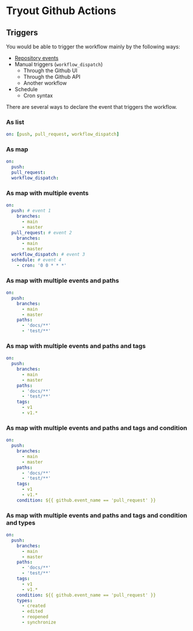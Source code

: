 # Tryout Github Actions

## Triggers

You would be able to trigger the workflow mainly by the following ways:
- [Repository events](https://docs.github.com/en/actions/writing-workflows/choosing-when-your-workflow-runs/events-that-trigger-workflows)
- Manual triggers (`workflow_dispatch`)
  - Through the Github UI
  - Through the Github API
  - Another workflow
- Schedule
  - Cron syntax

There are several ways to declare the event that triggers the workflow.

### As list
```yaml
on: [push, pull_request, workflow_dispatch]
```

### As map
```yaml
on:
  push:
  pull_request:
  workflow_dispatch:
```

### As map with multiple events
```yaml
on:
  push: # event 1
    branches:
      - main
      - master
  pull_request: # event 2
    branches:
      - main
      - master
  workflow_dispatch: # event 3
  schedule: # event 4
    - cron: '0 0 * * *'
```

### As map with multiple events and paths
```yaml
on:
  push:
    branches:
      - main
      - master
    paths:
      - 'docs/**'
      - 'test/**'
```

### As map with multiple events and paths and tags
```yaml
on:
  push:
    branches:
      - main
      - master
    paths:
      - 'docs/**'
      - 'test/**'
    tags:
      - v1
      - v1.*
```

### As map with multiple events and paths and tags and condition
```yaml
on:
  push:
    branches:
      - main
      - master
    paths:
      - 'docs/**'
      - 'test/**'
    tags:
      - v1
      - v1.*
    condition: ${{ github.event_name == 'pull_request' }}
```


### As map with multiple events and paths and tags and condition and types
```yaml
on:
  push:
    branches:
      - main
      - master
    paths:
      - 'docs/**'
      - 'test/**'
    tags:
      - v1
      - v1.*
    condition: ${{ github.event_name == 'pull_request' }}
    types:
      - created
      - edited
      - reopened
      - synchronize
```